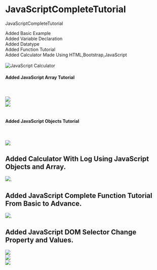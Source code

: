 # JavaScriptCompleteTutorial
JavaScriptCompleteTutorial

Added Basic Example<br>
Added Variable Declaration<br>
Added Datatype <br>
Added Function Tutorial<br>
Added Calculator Made Using HTML,Bootstrap,JavaScript<br><br>
<img src="screenshots/js_calculator.PNG" alt="JavaScript Calculator"> <br>

<h4>Added JavaScript Array Tutorial</h4><br><br>
<img src="screenshots/array1.PNG"><br>
<img src="screenshots/array2.PNG">
<br>
<br>
<h4>Added JavaScript Objects Tutorial</h4><br><br>
<img src="screenshots/js_object.PNG">

## Added Calculator With Log Using JavaScript Objects and Array.

<img src="screenshots/calculator_with_log.PNG">.

## Added JavaScript Complete Function Tutorial From Basic to Advance.

<img src="screenshots/js_functionss.PNG"/>.

## Added JavaScript DOM Selector Change Property and Values.

<img src="screenshots/dom2.PNG"><br>
<img src="screenshots/dom21.PNG"><br>
<img src="screenshots/dom22.PNG"><br>